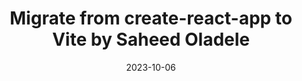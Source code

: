 ---
external: true
url: https://www.freecodecamp.org/news/how-to-migrate-from-create-react-app-to-vite/
title: Migrate from create-react-app to Vite by Saheed Oladele   
description: Migrate from create-react-app to Vite
date: 2023-10-06
---